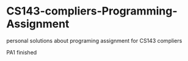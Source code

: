 # CS143-compliers-Programming-Assignment
personal solutions about programing assignment for CS143 compliers

PA1 finished
